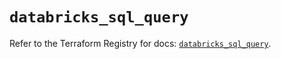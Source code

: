 # `databricks_sql_query`

Refer to the Terraform Registry for docs: [`databricks_sql_query`](https://registry.terraform.io/providers/databricks/databricks/1.81.1/docs/resources/sql_query).
